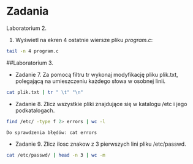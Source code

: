 # Zadania

Laboratorium 2.

1. Wyświetl na ekren 4 ostatnie wiersze pliku *program.c*:

```sh
tail -n 4 program.c
```

##Laboratorium 3.


* Zadanie 7. Za pomocą filtru tr wykonaj modyfikację pliku plik.txt, polegającą na umieszczeniu każdego słowa w osobnej linii.

 ```sh
cat plik.txt | tr " \t" "\n"
```

* Zadanie 8. Zlicz wszystkie pliki znajdujące się w katalogu /etc i jego podkatalogach.

 ```sh
find /etc/ -type f 2> errors | wc -l

Do sprawdzenia błędów: cat errors
```

* Zadanie 9. Zlicz ilosc znakow z 3 pierwszych lini pliku /etc/passwd.

 ```sh
cat /etc/passwd/ | head -n 3 | wc -m
```